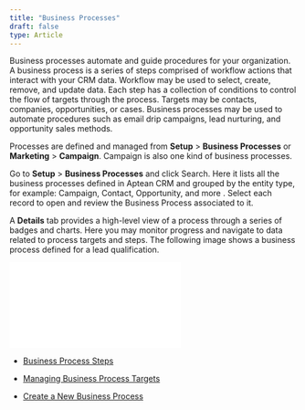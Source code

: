 ```yaml
---
title: "Business Processes"
draft: false
type: Article
---
```



Business processes automate and guide procedures for your organization. A business process is a series of steps comprised of workflow actions that interact with your CRM data. Workflow may be used to select, create, remove, and update data. Each step has a collection of conditions to control the flow of targets through the process. Targets may be contacts, companies, opportunities, or cases. Business processes may be used to automate procedures such as email drip campaigns, lead nurturing, and opportunity sales methods.

Processes are defined and managed from **Setup** > **Business Processes** or **Marketing** > **Campaign**. Campaign is also one kind of business processes. 

Go to **Setup** > **Business Processes** and click Search. Here it lists all the business processes defined in Aptean CRM and grouped by the entity type, for example: Campaign, Contact, Opportunity, and more  . Select   each record to open and review the Business Process associated to it.  

A **Details** tab provides a high-level view of a process through a series of badges and charts. Here you may monitor progress and navigate to data related to process targets and steps. The following image shows   a business process defined for a lead qualification. 

![](/Modules/assets/Images/001-bp.png.md)

- [Business Process Steps](Business-Process-Steps.md)

- [Managing Business Process Targets](Managing-Business-Process-Targets.md)

- [Create a New Business Process](Create-a-New-Business-Process.md)